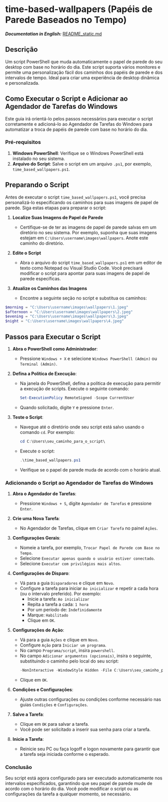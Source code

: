# time-based-wallpapers (Papéis de Parede Baseados no Tempo)
***Documentation in English:*** [README_static.md](https://github.com/BrendowPaolillo-dev/time-based-wallpapers/blob/main/README_static.md)

## Descrição
Um script PowerShell que muda automaticamente o papel de parede do seu desktop com base no horário do dia. Este script suporta vários monitores e permite uma personalização fácil dos caminhos dos papéis de parede e dos intervalos de tempo. Ideal para criar uma experiência de desktop dinâmica e personalizada.

## Como Executar o Script e Adicionar ao Agendador de Tarefas do Windows

Este guia irá orientá-lo pelos passos necessários para executar o script corretamente e adicioná-lo ao Agendador de Tarefas do Windows para automatizar a troca de papéis de parede com base no horário do dia.

### Pré-requisitos

1. **Windows PowerShell**: Verifique se o Windows PowerShell está instalado no seu sistema.
2. **Arquivo do Script**: Salve o script em um arquivo `.ps1`, por exemplo, `time_based_wallpapers.ps1`.

## Preparando o Script

Antes de executar o script `time_based_wallpapers.ps1`, você precisa personalizá-lo especificando os caminhos para suas imagens de papel de parede. Siga estas etapas para preparar o script:

1. **Localize Suas Imagens de Papel de Parede**

   - Certifique-se de ter as imagens de papel de parede salvas em um diretório no seu sistema. Por exemplo, suponha que suas imagens estejam em `C:\Users\username\images\wallpapers`. Anote este caminho do diretório.

2. **Edite o Script**

   - Abra o arquivo do script `time_based_wallpapers.ps1` em um editor de texto como Notepad ou Visual Studio Code. Você precisará modificar o script para apontar para suas imagens de papel de parede específicas.

3. **Atualize os Caminhos das Imagens**

   - Encontre a seguinte seção no script e substitua os caminhos:

```powershell
$morning = "C:\Users\username\images\wallpapers\1.jpeg"
$afternoon = "C:\Users\username\images\wallpapers\2.jpeg"
$evening = "C:\Users\username\images\wallpapers\3.jpeg"
$night = "C:\Users\username\images\wallpapers\4.jpeg"
```

## Passos para Executar o Script

1. **Abra o PowerShell como Administrador**:
   - Pressione `Windows + X` e selecione `Windows PowerShell (Admin)` ou `Terminal (Admin)`.

2. **Defina a Política de Execução**:
   - Na janela do PowerShell, defina a política de execução para permitir a execução de scripts. Execute o seguinte comando:
     ```powershell
     Set-ExecutionPolicy RemoteSigned -Scope CurrentUser
     ```
   - Quando solicitado, digite `Y` e pressione `Enter`.

3. **Teste o Script**:
   - Navegue até o diretório onde seu script está salvo usando o comando `cd`. Por exemplo:
     ```powershell
     cd C:\Users\seu_caminho_para_o_script\
     ```
   - Execute o script:
     ```powershell
     .\time_based_wallpapers.ps1
     ```
   - Verifique se o papel de parede muda de acordo com o horário atual.

### Adicionando o Script ao Agendador de Tarefas do Windows

1. **Abra o Agendador de Tarefas**:
   - Pressione `Windows + S`, digite `Agendador de Tarefas` e pressione `Enter`.

2. **Crie uma Nova Tarefa**:
   - No Agendador de Tarefas, clique em `Criar Tarefa` no painel `Ações`.

3. **Configurações Gerais**:
   - Nomeie a tarefa, por exemplo, `Trocar Papel de Parede com Base no Tempo`.
   - Selecione `Executar apenas quando o usuário estiver conectado`.
   - Selecione `Executar com privilégios mais altos`.

4. **Configurações de Disparo**:
   - Vá para a guia `Disparadores` e clique em `Novo`.
   - Configure a tarefa para iniciar `Ao inicializar` e repetir a cada hora (ou o intervalo preferido). Por exemplo:
     - Inicie a tarefa: `Ao inicializar`
     - Repita a tarefa a cada: `1 hora`
     - Por um período de: `Indefinidamente`
     - Marque: `Habilitado`
     - Clique em `OK`.

5. **Configurações de Ação**:
   - Vá para a guia `Ações` e clique em `Novo`.
   - Configure `Ação` para `Iniciar um programa`.
   - No campo `Programa/script`, insira `powershell`.
   - No campo `Adicionar argumentos (opcionais)`, insira o seguinte, substituindo o caminho pelo local do seu script:
     ```powershell
     -NonInteractive -WindowStyle Hidden -File C:\Users\seu_caminho_para_o_script\time_based_wallpapers.ps1
     ```
   - Clique em `OK`.

6. **Condições e Configurações**:
   - Ajuste outras configurações ou condições conforme necessário nas guias `Condições` e `Configurações`.

7. **Salve a Tarefa**:
   - Clique em `OK` para salvar a tarefa.
   - Você pode ser solicitado a inserir sua senha para criar a tarefa.

8. **Inicie a Tarefa**:
   - Reinicie seu PC ou faça logoff e logon novamente para garantir que a tarefa seja iniciada conforme o esperado.

### Conclusão

Seu script está agora configurado para ser executado automaticamente nos intervalos especificados, garantindo que seu papel de parede mude de acordo com o horário do dia. Você pode modificar o script ou as configurações da tarefa a qualquer momento, se necessário.
